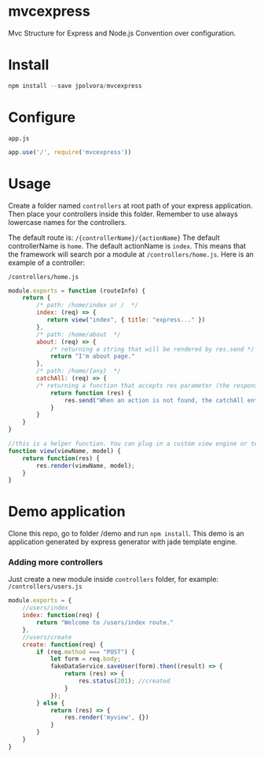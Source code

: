 # mvcexpress
Mvc Structure for Express and Node.js
Convention over configuration.

# Install
```js
npm install --save jpolvora/mvcexpress
```

# Configure
`app.js`
```js
app.use('/', require('mvcexpress'))
```

# Usage
Create a folder named `controllers` at root path of your express application. Then place your controllers inside this folder. Remember to use always lowercase names for the controllers.

The default route is: `/{controllerName}/{actionName}`
The default controllerName is `home`.
The default actionName is `index`.
This means that the framework will search por a module at `/controllers/home.js`.
Here is an example of a controller:

`/controllers/home.js`

```js
module.exports = function (routeInfo) {
    return {
        /* path: /home/index or /  */
        index: (req) => {
           return view("index", { title: "express..." })
        },
        /* path: /home/about  */
        about: (req) => {
            /* returning a string that will be rendered by res.send */
            return "I'm about page."
        },
        /* path: /home/{any}  */
        catchAll: (req) => {
        /* returning a function that accepts res parameter (the response object from express) */
            return function (res) {
                res.send("When an action is not found, the catchAll enters in action.");
            }
        }
    }
}

//this is a helper function. You can plug in a custom view engine or template processor.
function view(viewName, model) {
    return function(res) {
        res.render(viewName, model);
    }
}
```

# Demo application
Clone this repo, go to folder /demo and run `npm install`.
This demo is an application generated by express generator with jade template engine.

### Adding more controllers

Just create a new module inside `controllers` folder, for example: 
`/controllers/users.js`
```js
module.exports = {
    //users/index
    index: function(req) {
        return "Welcome to /users/index route."
    },
    //users/create
    create: function(req) {
        if (req.method === "POST") {
            let form = req.body;
            fakeDataService.saveUser(form).then((result) => {
                return (res) => {
                    res.status(201); //created
                }
            });
        } else {
            return (res) => {
                res.render('myview', {})
            }
        }
    }
}
```
